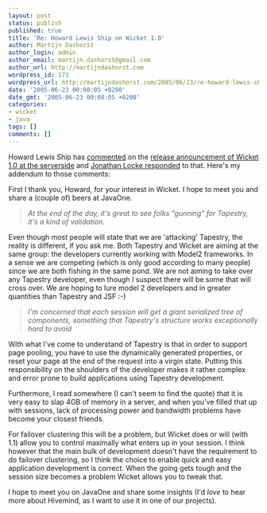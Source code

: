 ```yaml
---
layout: post
status: publish
published: true
title: 'Re: Howard Lewis Ship on Wicket 1.0'
author: Martijn Dashorst
author_login: admin
author_email: martijn.dashorst@gmail.com
author_url: http://martijndashorst.com
wordpress_id: 173
wordpress_url: http://martijndashorst.com/2005/06/23/re-howard-lewis-ship-on-wicket-10/
date: '2005-06-23 00:08:05 +0200'
date_gmt: '2005-06-23 00:08:05 +0200'
categories:
- wicket
- java
tags: []
comments: []
---
```

<p>Howard Lewis Ship has <a href="http://howardlewisship.com/blog/2005/06/wicket-10.html">commented</a> on the <a href="http://www.theserverside.com/news/thread.tss?thread_id=34725">release announcement of Wicket 1.0 at the serverside</a> and <a href="http://www.jroller.com/page/JonathanLocke/20050622#wicket_1_0_launched_and">Jonathan Locke responded</a> to that. Here's my addendum to those comments:</p>
<p>First I thank you, Howard, for your interest in Wicket. I hope to meet you and share a (couple of) beers at JavaOne.</p>
<blockquote><p><i>At the end of the day, it's great to see folks "gunning" for Tapestry, it's a kind of validation.</i></p></blockquote>
<p>Even though most people will state that we are 'attacking' Tapestry, the reality is different, if you ask me. Both Tapestry and Wicket are aiming at the same group: the developers currently working with Model2 frameworks. In a sense we are competing (which is only good according to many people) since we are both fishing in the same pond. We are not aiming to take over any Tapestry developer, even though I suspect there will be some that will cross over. We are hoping to lure model 2 developers and in greater quantities than Tapestry and JSF :-)</p>
<blockquote><p><i>I'm concerned that each session will get a giant serialized tree of components, something that Tapestry's structure works exceptionally hard to avoid</i></p></blockquote>
<p>With what I've come to understand of Tapestry is that in order to support page pooling, you have to use the dynamically generated properties, or reset your page at the end of the request into a virgin state. Putting this responsibility on the shoulders of the developer makes it rather complex and error prone to build applications using Tapestry development.</p>
<p>Furthermore, I read somewhere (I can't seem to find the quote) that it is very easy to slap 4GB of memory in a server, and when you've filled that up with sessions, lack of processing power and bandwidth problems have become your closest friends.</p>
<p>For failover clustering this will be a problem, but Wicket does or will (with 1.1) allow you to control maximally what enters up in your session. I think however that the main bulk of development doesn't have the requirement to do failover clustering, so I think the choice to enable quick and easy application development is correct. When the going gets tough and the session size becomes a problem Wicket allows you to tweak that.</p>
<p>I hope to meet you on JavaOne and share some insights (I'd <em>love</em> to hear more about Hivemind, as I want to use it in one of our projects).</p>
